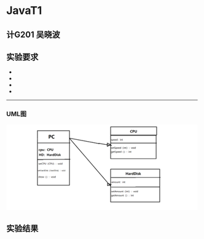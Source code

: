 # JavaT1

## 计G201 吴晓波

## 实验要求
+
+
+
+

---
### UML图

![](https://github.com/INHOPEKEEP/JavaT1/blob/main/picture/11.png)

## 实验结果


